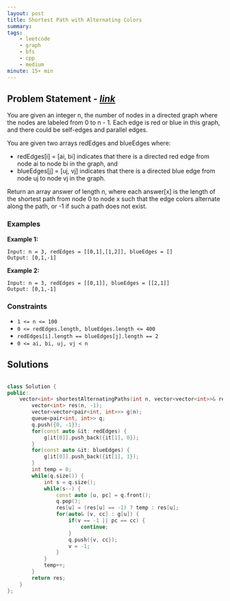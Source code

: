 ```yaml
---
layout: post
title: Shortest Path with Alternating Colors 
summary:
tags:
    - leetcode
    - graph
    - bfs
    - cpp
    - medium
minute: 15+ min
---
```


## Problem Statement - [*link*](https://leetcode.com/problems/shortest-path-with-alternating-colors/description/)  

You are given an integer n, the number of nodes in a directed graph where the nodes are labeled from 0 to n - 1. Each edge is red or blue in this graph, and there could be self-edges and parallel edges.

You are given two arrays redEdges and blueEdges where:

+ redEdges[i] = [ai, bi] indicates that there is a directed red edge from node ai to node bi in the graph, and
+ blueEdges[j] = [uj, vj] indicates that there is a directed blue edge from node uj to node vj in the graph.

Return an array answer of length n, where each answer[x] is the length of the shortest path from node 0 to node x such that the edge colors alternate along the path, or -1 if such a path does not exist.

### Examples


**Example 1:**   
```
Input: n = 3, redEdges = [[0,1],[1,2]], blueEdges = []
Output: [0,1,-1]
```

**Example 2:**   
```
Input: n = 3, redEdges = [[0,1]], blueEdges = [[2,1]]
Output: [0,1,-1]
```


### Constraints

+ `1 <= n <= 100`
+ `0 <= redEdges.length, blueEdges.length <= 400`
+ `redEdges[i].length == blueEdges[j].length == 2`
+ `0 <= ai, bi, uj, vj < n`

## Solutions

```cpp

class Solution {
public:
    vector<int> shortestAlternatingPaths(int n, vector<vector<int>>& redEdges, vector<vector<int>>& blueEdges) {
        vector<int> res(n, -1);
        vector<vector<pair<int, int>>> g(n);
        queue<pair<int, int>> q; 
        q.push({0, -1});
        for(const auto &it: redEdges) {
            g[it[0]].push_back({it[1], 0});
        }
        for(const auto &it: blueEdges) {
            g[it[0]].push_back({it[1], 1});
        }
        int temp = 0;
        while(q.size()) {
            int s = q.size();
            while(s--) {
                const auto [u, pc] = q.front();
                q.pop();
                res[u] = (res[u] == -1) ? temp : res[u];
                for(auto& [v, cc] : g[u]) {
                    if(v == -1 || pc == cc) {
                        continue;
                    }
                    q.push({v, cc});
                    v = -1;
                }
            }
            temp++;
        }
        return res;
    }
};

```

